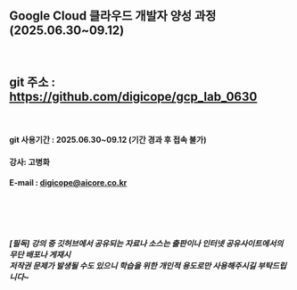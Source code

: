 

##  Google Cloud 클라우드 개발자 양성 과정 (2025.06.30~09.12)
<br>

## git 주소 :    https://github.com/digicope/gcp_lab_0630
<br>


#### git 사용기간 : 2025.06.30~09.12 (기간 경과 후 접속 불가)


#### 강사: 고병화
#### E-mail : digicope@aicore.co.kr

<br>
<br>
<br>

##### [필독] 강의 중 깃허브에서 공유되는 자료나 소스는 출판이나 인터넷 공유사이트에서의 무단 배포나 게재시 <br> 저작권 문제가 발생될 수도 있으니 학습을 위한 개인적 용도로만 사용해주시길 부탁드립니다~     
